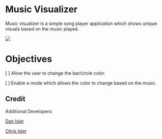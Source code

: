 # Music Visualizer

Music visualizer is a simple song player application which shows unique visuals based on the music played.

<img src='./files/preview.gif'></img>

# Objectives

 [ ] Allow the user to change the bar/circle color.
 
 [ ] Enable a mode which allows the color to change based on the music.

## Credit

Additional Developers:

<a href="https://github.com/disler/final_stand_1.5" title="Dan Isler">Dan Isler</a>

<a href="https://github.com/chrisisler" title="Chris Isler">Chris Isler</a>